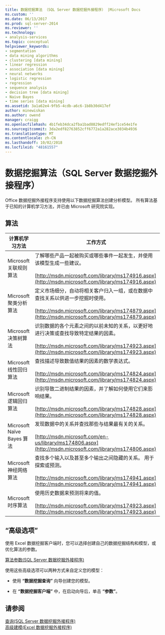 ```yaml
---
title: 数据挖掘算法 （SQL Server 数据挖掘外接程序） |Microsoft Docs
ms.custom: ''
ms.date: 06/13/2017
ms.prod: sql-server-2014
ms.reviewer: ''
ms.technology:
- analysis-services
ms.topic: conceptual
helpviewer_keywords:
- segmentation
- data mining algorithms
- clustering [data mining]
- linear regression
- association [data mining]
- neural networks
- logistic regression
- regression
- sequence analysis
- decision tree [data mining]
- Naive Bayes
- time series [data mining]
ms.assetid: 3a1a62e4-9fb5-4cdb-a6c6-1b8b30d417ef
author: minewiskan
ms.author: owend
manager: craigg
ms.openlocfilehash: 4b1feb34dca2fba1bad8829edff24ef1ce54e1fe
ms.sourcegitcommit: 3da2edf82763852cff6772a1a282ace3034b4936
ms.translationtype: MT
ms.contentlocale: zh-CN
ms.lasthandoff: 10/02/2018
ms.locfileid: "48161557"
---
```

# <a name="data-mining-algorithms-sql-server-data-mining-add-ins"></a>数据挖掘算法（SQL Server 数据挖掘外接程序）
  Office 数据挖掘外接程序支持使用以下数据挖掘算法创建分析模型。 所有算法基于已知的计算机学习方法，并已由 Microsoft 研究院实现。  
  
## <a name="algorithms"></a>算法  
  
|计算机学习方法|工作方式|  
|-----------------------------|------------------|  
|Microsoft 关联规则算法|了解哪些产品一起被购买或哪些事件一起发生，并使用该模型生成一些建议。<br /><br /> [http://msdn.microsoft.com/library/ms174916.aspx](http://msdn.microsoft.com/library/ms174916.aspx)|  
|Microsoft 聚类分析算法|定义市场细分，自动将相关客户归入一组，或在数据中查找关系以供进一步挖掘时使用。<br /><br /> [http://msdn.microsoft.com/library/ms174879.aspx](http://msdn.microsoft.com/library/ms174879.aspx)|  
|Microsoft 决策树算法|识别数据的各个元素之间的以前未知的关系，以更好地进行决策或查找导致特定结果的因素。<br /><br /> [http://msdn.microsoft.com/library/ms174923.aspx](http://msdn.microsoft.com/library/ms174923.aspx)|  
|Microsoft 线性回归算法|查找描述导致数值结果的因素的数学表达式。<br /><br /> [http://msdn.microsoft.com/library/ms174824.aspx](http://msdn.microsoft.com/library/ms174824.aspx)|  
|Microsoft 逻辑回归算法|识别导致二进制结果的因素，并了解如何使用它们来影响结果。<br /><br /> [http://msdn.microsoft.com/library/ms174828.aspx](http://msdn.microsoft.com/library/ms174828.aspx)|  
|Microsoft Naïve Bayes 算法|发现数据中的关系并查找那些与结果最有关的关系。<br /><br /> [http://msdn.microsoft.com/en-us/library/ms174806.aspx](http://msdn.microsoft.com/library/ms174806.aspx)|  
|Microsoft 神经网络算法|查找多个输入以及甚至多个输出之间隐藏的关系。 用于探索或预测。<br /><br /> [http://msdn.microsoft.com/library/ms174941.aspx](http://msdn.microsoft.com/library/ms174941.aspx)|  
|Microsoft 时序算法|使用历史数据来预测将来的值。<br /><br /> [http://msdn.microsoft.com/library/ms174923.aspx](http://msdn.microsoft.com/library/ms174923.aspx)|  
  
## <a name="advanced-options"></a>“高级选项”  
 使用 Excel 数据挖掘客户端时，您可以选择创建自己的数据挖掘结构和模型，或优化算法的参数。  
  
 [算法参数&#40;SQL Server 数据挖掘外接程序&#41;](algorithm-parameters-sql-server-data-mining-add-ins.md)  
  
 使用这些高级选项可以两种方式来自定义您的模型：  
  
-   使用 **“数据挖掘查询”** 向导创建您的模型。  
  
-   在 **“数据挖掘客户端”** 中，在启动向导后，单击 **“参数”**。  
  
## <a name="see-also"></a>请参阅  
 [查询&#40;SQL Server 数据挖掘外接程序&#41;](query-sql-server-data-mining-add-ins.md)   
 [高级建模&#40;Excel 数据挖掘外接程序&#41;](advanced-modeling-data-mining-add-ins-for-excel.md)  
  
  

